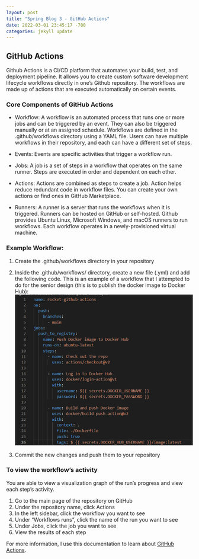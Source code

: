 ```yaml
---
layout: post
title: "Spring Blog 3 - GitHub Actions"
date: 2022-03-01 23:45:17 -700
categories: jekyll update
---
```


## GitHub Actions
Github Actions is a CI/CD platform that automates your build, test, and deployment pipeline. It allows you to create custom software development lifecycle workflows directly in one’s Github repository. The workflows are made up of actions that are executed automatically on certain events.

### Core Components of GitHub Actions 
- Workflow: A workflow is an automated process that runs one or more jobs and can be triggered by an event. They can also be triggered manually or at an assigned schedule. Workflows are defined in the .github/workflows directory using a YAML file.  Users can have multiple workflows in their repository, and each can have a different set of steps. 
- Events: Events are specific activities that trigger a workflow run.
- Jobs: A job is a set of steps in a workflow that operates on the same runner. Steps are executed in order and dependent on each other. 
- Actions:  Actions are combined as steps to create a job. Action helps reduce redundant code in workflow files. You can create your own actions or find ones in GitHub Marketplace. 
  
- Runners: A runner is a server that runs the workflows when it is triggered. Runners can be hosted on GitHub or self-hosted. Github provides Ubuntu Linux, Microsoft Windows, and macOS runners to run workflows. Each workflow operates in a newly-provisioned virtual machine.

### Example Workflow:
1. Create the .github/workflows directory in your repository
2. Inside the .github/workflows/ directory, create a new file (.yml) and add the following code. This is an example of a workflow that I attempted to do for the senior design  (this is to publish the docker image to Docker Hub): 
![Example of a Workflow](/assets/images/example-workflow.png)

3. Commit the new changes and push them to your repository

### To view the workflow’s activity
You are able to view a visualization graph of the run’s progress and view each step’s activity.

1. Go to the main page of the repository on GitHub
2. Under the repository name, click Actions
3. In the left sidebar, click the workflow you want to see
4. Under “Workflows runs”, click the name of the run  you want to see
5. Under Jobs, click the job you want to see
6. View the results of each step

For more information, I use this documentation to learn about [GitHub Actions](https://docs.github.com/en/actions/learn-github-actions/understanding-github-actions#overview).
